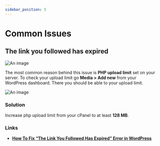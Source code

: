 ```yaml
---
sidebar_position: 5
---
```


# Common Issues

## The link you followed has expired

![An image](/img/theme-upload-link-expired-error.png)

The most common reason behind this issue is **PHP upload limit** set on your server. To check your upload limit go **Media > Add new** from your WordPress dashboard. There you should be able to your upload limit.

![An image](/img/media-add-new.png)

### Solution

Increase php upload limit from your cPanel to at least **128 MB**.

### Links

- **[How To Fix “The Link You Followed Has Expired” Error in WordPress](https://www.wpbeginner.com/wp-tutorials/how-to-fix-the-link-you-followed-has-expired-error-in-wordpress)**
